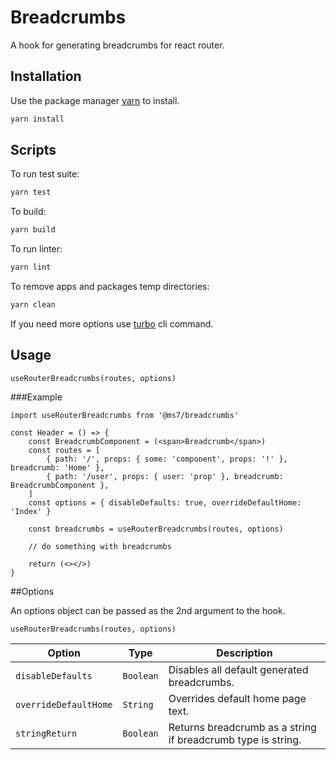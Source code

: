 # Breadcrumbs

A hook for generating breadcrumbs for react router.

## Installation

Use the package manager [yarn](https://classic.yarnpkg.com/en/docs/install#debian-stable) to install.

```bash
yarn install
```

## Scripts

To run test suite:
```bash
yarn test
```

To build:
```bash
yarn build
```

To run linter:
```bash
yarn lint
```

To remove apps and packages temp directories:
```bash
yarn clean
```

If you need more options use [turbo](https://turborepo.org/docs/core-concepts/filtering) cli command.

## Usage

```tsx
useRouterBreadcrumbs(routes, options)
```

###Example

```tsx
import useRouterBreadcrumbs from '@ms7/breadcrumbs'

const Header = () => {
    const BreadcrumbComponent = (<span>Breadcrumb</span>)
    const routes = [
        { path: '/', props: { some: 'component', props: '!' }, breadcrumb: 'Home' },
        { path: '/user', props: { user: 'prop' }, breadcrumb: BreadcrumbComponent },
    ]
    const options = { disableDefaults: true, overrideDefaultHome: 'Index' }
    
    const breadcrumbs = useRouterBreadcrumbs(routes, options)

    // do something with breadcrumbs
    
    return (<></>)
}
```

##Options

An options object can be passed as the 2nd argument to the hook.

```tsx
useRouterBreadcrumbs(routes, options)
```

| Option                | Type      | Description                                                  |
|-----------------------|-----------|--------------------------------------------------------------|
| `disableDefaults`     | `Boolean` | Disables all default generated breadcrumbs.                  |
| `overrideDefaultHome` | `String`  | Overrides default home page text.                            |
| `stringReturn`        | `Boolean` | Returns breadcrumb as a string if breadcrumb type is string. |
